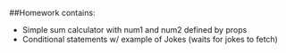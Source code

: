 ##Homework contains:

- Simple sum calculator with num1 and num2 defined by props
- Conditional statements w/ example of Jokes (waits for jokes to fetch)